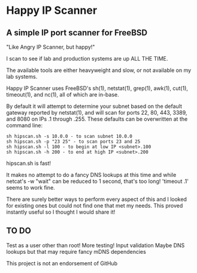 # Happy IP Scanner

## A simple IP port scanner for FreeBSD

"Like Angry IP Scanner, but happy!"

I scan to see if lab and production systems are up ALL THE TIME.

The available tools are either heavyweight and slow, or not available on my lab systems.

Happy IP Scanner uses FreeBSD's sh(1), netstat(1), grep(1), awk(1), cut(1), timeout(1), and nc(1), all of which are in-base.

By default it will attempt to determine your subnet based on the default gateway reported by netstat(1), and will scan for ports 22, 80, 443, 3389, and 8080 on IPs .1 through .255. These defaults can be overwritten at the command line:

```
sh hipscan.sh -s 10.0.0 - to scan subnet 10.0.0
sh hipscan.sh -p "23 25" - to scan ports 23 and 25
sh hipscan.sh -l 100 - to begin at low IP <subnet>.100
sh hipscan.sh -h 200 - to end at high IP <subnet>.200
```

hipscan.sh is fast!

It makes no attempt to do a fancy DNS lookups at this time and while netcat's -w "wait" can be reduced to 1 second, that's too long! 'timeout .1' seems to work fine.

There are surely better ways to perform every aspect of this and I looked for existing ones but could not find one that met my needs. This proved instantly useful so I thought I would share it!

## TO DO

Test as a user other than root!
More testing!
Input validation
Maybe DNS lookups but that may require fancy mDNS dependencies

This project is not an endorsement of GitHub
